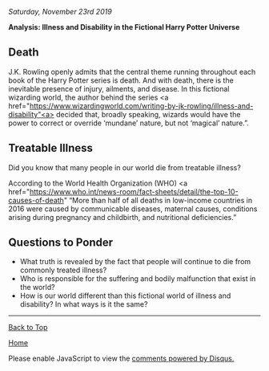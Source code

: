 <i> Saturday, November 23rd 2019 </i>

<b>Analysis: Illness and Disability in the Fictional Harry Potter Universe</b>

## Death

J.K. Rowling openly admits that the central theme running throughout each book of the Harry Potter series is death. And with death, there is the inevitable presence of injury, ailments, and disease. In this fictional wizarding world, the author behind the series <a href="https://www.wizardingworld.com/writing-by-jk-rowling/illness-and-disability"<a> decided that, broadly speaking, wizards would have the power to correct or override ‘mundane’ nature, but not ‘magical’ nature.”.</a> 

## Treatable Illness

Did you know that many people in our world die from treatable illness?

According to the World Health Organization (WHO) <a href="https://www.who.int/news-room/fact-sheets/detail/the-top-10-causes-of-death" <a> “More than half of all deaths in low-income countries in 2016 were caused by communicable diseases, maternal causes, conditions arising during pregnancy and childbirth, and nutritional deficiencies.” </a>

## Questions to Ponder

- What truth is revealed by the fact that people will continue to die from commonly treated illness? 
- Who is responsible for the suffering and bodily malfunction that exist in the world?
- How is our world different than this fictional world of illness and disability? In what ways is it the same? 


* * *

<a href="https://shea08.github.io/illnessanddisability">Back to Top</a>

[Home](./)

<div id="disqus_thread"></div>
<script>

/**
*  RECOMMENDED CONFIGURATION VARIABLES: EDIT AND UNCOMMENT THE SECTION BELOW TO INSERT DYNAMIC VALUES FROM YOUR PLATFORM OR CMS.
*  LEARN WHY DEFINING THESE VARIABLES IS IMPORTANT: https://disqus.com/admin/universalcode/#configuration-variables*/
/*
var disqus_config = function () {
this.page.url = "https://shea08.github.io/illnessanddisability";  // Replace PAGE_URL with your page's canonical URL variable
this.page.identifier = "/illnessanddisability/"; // Replace PAGE_IDENTIFIER with your page's unique identifier variable
};
*/
(function() { // DON'T EDIT BELOW THIS LINE
var d = document, s = d.createElement('script');
s.src = 'https://shea08.disqus.com/embed.js';
s.setAttribute('data-timestamp', +new Date());
(d.head || d.body).appendChild(s);
})();
</script>
<noscript>Please enable JavaScript to view the <a href="https://disqus.com/?ref_noscript">comments powered by Disqus.</a></noscript>
                            


